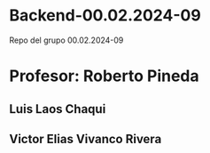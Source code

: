 # Backend-00.02.2024-09
Repo del grupo 00.02.2024-09

# Profesor: Roberto Pineda

## Luis Laos Chaqui 
## Victor Elias Vivanco Rivera
